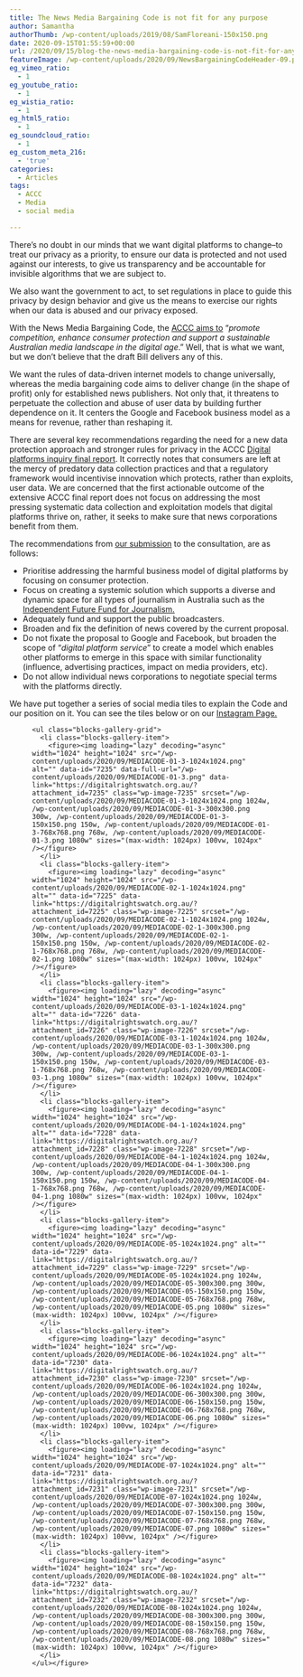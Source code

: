 ```yaml
---
title: The News Media Bargaining Code is not fit for any purpose
author: Samantha
authorThumb: /wp-content/uploads/2019/08/SamFloreani-150x150.png
date: 2020-09-15T01:55:59+00:00
url: /2020/09/15/blog-the-news-media-bargaining-code-is-not-fit-for-any-purpose/
featureImage: /wp-content/uploads/2020/09/NewsBargainingCodeHeader-09.png
eg_vimeo_ratio:
  - 1
eg_youtube_ratio:
  - 1
eg_wistia_ratio:
  - 1
eg_html5_ratio:
  - 1
eg_soundcloud_ratio:
  - 1
eg_custom_meta_216:
  - 'true'
categories:
  - Articles
tags:
  - ACCC
  - Media
  - social media

---
```

There’s no doubt in our minds that we want digital platforms to change–to treat our privacy as a priority, to ensure our data is protected and not used against our interests, to give us transparency and be accountable for invisible algorithms that we are subject to.

We also want the government to act, to set regulations in place to guide this privacy by design behavior and give us the means to exercise our rights when our data is abused and our privacy exposed.

With the News Media Bargaining Code, the [ACCC aims to][1] “_promote competition, enhance consumer protection and support a sustainable Australian media landscape in the digital age_.” Well, that is what we want, but we don’t believe that the draft Bill delivers any of this.

We want the rules of data-driven internet models to change universally, whereas the media bargaining code aims to deliver change (in the shape of profit) only for established news publishers. Not only that, it threatens to perpetuate the collection and abuse of user data by building further dependence on it. It centers the Google and Facebook business model as a means for revenue, rather than reshaping it.

There are several key recommendations regarding the need for a new data protection approach and stronger rules for privacy in the ACCC [Digital platforms inquiry final report][2]. It correctly notes that consumers are left at the mercy of predatory data collection practices and that a regulatory framework would incentivise innovation which protects, rather than exploits, user data. We are concerned that the first actionable outcome of the extensive ACCC final report does not focus on addressing the most pressing systematic data collection and exploitation models that digital platforms thrive on, rather, it seeks to make sure that news corporations benefit from them.

The recommendations from [our submission][3] to the consultation, are as follows:

  * Prioritise addressing the harmful business model of digital platforms by focusing on consumer protection.
  * Focus on creating a systemic solution which supports a diverse and dynamic space for all types of journalism in Australia such as the [Independent Future Fund for Journalism.][4]
  * Adequately fund and support the public broadcasters.
  * Broaden and fix the definition of news covered by the current proposal.
  * Do not fixate the proposal to Google and Facebook, but broaden the scope of “_digital platform service_” to create a model which enables other platforms to emerge in this space with similar functionality (influence, advertising practices, impact on media providers, etc).
  * Do not allow individual news corporations to negotiate special terms with the platforms directly.

We have put together a series of social media tiles to explain the Code and our position on it. You can see the tiles below or on our [Instagram Page.][5]

<div class="wp-block-group">
  <div class="wp-block-group__inner-container is-layout-flow wp-block-group-is-layout-flow">
    <figure class="wp-block-gallery columns-3 is-cropped wp-block-gallery-4 is-layout-flex wp-block-gallery-is-layout-flex">
    
    <ul class="blocks-gallery-grid">
      <li class="blocks-gallery-item">
        <figure><img loading="lazy" decoding="async" width="1024" height="1024" src="/wp-content/uploads/2020/09/MEDIACODE-01-3-1024x1024.png" alt="" data-id="7235" data-full-url="/wp-content/uploads/2020/09/MEDIACODE-01-3.png" data-link="https://digitalrightswatch.org.au/?attachment_id=7235" class="wp-image-7235" srcset="/wp-content/uploads/2020/09/MEDIACODE-01-3-1024x1024.png 1024w, /wp-content/uploads/2020/09/MEDIACODE-01-3-300x300.png 300w, /wp-content/uploads/2020/09/MEDIACODE-01-3-150x150.png 150w, /wp-content/uploads/2020/09/MEDIACODE-01-3-768x768.png 768w, /wp-content/uploads/2020/09/MEDIACODE-01-3.png 1080w" sizes="(max-width: 1024px) 100vw, 1024px" /></figure>
      </li>
      <li class="blocks-gallery-item">
        <figure><img loading="lazy" decoding="async" width="1024" height="1024" src="/wp-content/uploads/2020/09/MEDIACODE-02-1-1024x1024.png" alt="" data-id="7225" data-link="https://digitalrightswatch.org.au/?attachment_id=7225" class="wp-image-7225" srcset="/wp-content/uploads/2020/09/MEDIACODE-02-1-1024x1024.png 1024w, /wp-content/uploads/2020/09/MEDIACODE-02-1-300x300.png 300w, /wp-content/uploads/2020/09/MEDIACODE-02-1-150x150.png 150w, /wp-content/uploads/2020/09/MEDIACODE-02-1-768x768.png 768w, /wp-content/uploads/2020/09/MEDIACODE-02-1.png 1080w" sizes="(max-width: 1024px) 100vw, 1024px" /></figure>
      </li>
      <li class="blocks-gallery-item">
        <figure><img loading="lazy" decoding="async" width="1024" height="1024" src="/wp-content/uploads/2020/09/MEDIACODE-03-1-1024x1024.png" alt="" data-id="7226" data-link="https://digitalrightswatch.org.au/?attachment_id=7226" class="wp-image-7226" srcset="/wp-content/uploads/2020/09/MEDIACODE-03-1-1024x1024.png 1024w, /wp-content/uploads/2020/09/MEDIACODE-03-1-300x300.png 300w, /wp-content/uploads/2020/09/MEDIACODE-03-1-150x150.png 150w, /wp-content/uploads/2020/09/MEDIACODE-03-1-768x768.png 768w, /wp-content/uploads/2020/09/MEDIACODE-03-1.png 1080w" sizes="(max-width: 1024px) 100vw, 1024px" /></figure>
      </li>
      <li class="blocks-gallery-item">
        <figure><img loading="lazy" decoding="async" width="1024" height="1024" src="/wp-content/uploads/2020/09/MEDIACODE-04-1-1024x1024.png" alt="" data-id="7228" data-link="https://digitalrightswatch.org.au/?attachment_id=7228" class="wp-image-7228" srcset="/wp-content/uploads/2020/09/MEDIACODE-04-1-1024x1024.png 1024w, /wp-content/uploads/2020/09/MEDIACODE-04-1-300x300.png 300w, /wp-content/uploads/2020/09/MEDIACODE-04-1-150x150.png 150w, /wp-content/uploads/2020/09/MEDIACODE-04-1-768x768.png 768w, /wp-content/uploads/2020/09/MEDIACODE-04-1.png 1080w" sizes="(max-width: 1024px) 100vw, 1024px" /></figure>
      </li>
      <li class="blocks-gallery-item">
        <figure><img loading="lazy" decoding="async" width="1024" height="1024" src="/wp-content/uploads/2020/09/MEDIACODE-05-1024x1024.png" alt="" data-id="7229" data-link="https://digitalrightswatch.org.au/?attachment_id=7229" class="wp-image-7229" srcset="/wp-content/uploads/2020/09/MEDIACODE-05-1024x1024.png 1024w, /wp-content/uploads/2020/09/MEDIACODE-05-300x300.png 300w, /wp-content/uploads/2020/09/MEDIACODE-05-150x150.png 150w, /wp-content/uploads/2020/09/MEDIACODE-05-768x768.png 768w, /wp-content/uploads/2020/09/MEDIACODE-05.png 1080w" sizes="(max-width: 1024px) 100vw, 1024px" /></figure>
      </li>
      <li class="blocks-gallery-item">
        <figure><img loading="lazy" decoding="async" width="1024" height="1024" src="/wp-content/uploads/2020/09/MEDIACODE-06-1024x1024.png" alt="" data-id="7230" data-link="https://digitalrightswatch.org.au/?attachment_id=7230" class="wp-image-7230" srcset="/wp-content/uploads/2020/09/MEDIACODE-06-1024x1024.png 1024w, /wp-content/uploads/2020/09/MEDIACODE-06-300x300.png 300w, /wp-content/uploads/2020/09/MEDIACODE-06-150x150.png 150w, /wp-content/uploads/2020/09/MEDIACODE-06-768x768.png 768w, /wp-content/uploads/2020/09/MEDIACODE-06.png 1080w" sizes="(max-width: 1024px) 100vw, 1024px" /></figure>
      </li>
      <li class="blocks-gallery-item">
        <figure><img loading="lazy" decoding="async" width="1024" height="1024" src="/wp-content/uploads/2020/09/MEDIACODE-07-1024x1024.png" alt="" data-id="7231" data-link="https://digitalrightswatch.org.au/?attachment_id=7231" class="wp-image-7231" srcset="/wp-content/uploads/2020/09/MEDIACODE-07-1024x1024.png 1024w, /wp-content/uploads/2020/09/MEDIACODE-07-300x300.png 300w, /wp-content/uploads/2020/09/MEDIACODE-07-150x150.png 150w, /wp-content/uploads/2020/09/MEDIACODE-07-768x768.png 768w, /wp-content/uploads/2020/09/MEDIACODE-07.png 1080w" sizes="(max-width: 1024px) 100vw, 1024px" /></figure>
      </li>
      <li class="blocks-gallery-item">
        <figure><img loading="lazy" decoding="async" width="1024" height="1024" src="/wp-content/uploads/2020/09/MEDIACODE-08-1024x1024.png" alt="" data-id="7232" data-link="https://digitalrightswatch.org.au/?attachment_id=7232" class="wp-image-7232" srcset="/wp-content/uploads/2020/09/MEDIACODE-08-1024x1024.png 1024w, /wp-content/uploads/2020/09/MEDIACODE-08-300x300.png 300w, /wp-content/uploads/2020/09/MEDIACODE-08-150x150.png 150w, /wp-content/uploads/2020/09/MEDIACODE-08-768x768.png 768w, /wp-content/uploads/2020/09/MEDIACODE-08.png 1080w" sizes="(max-width: 1024px) 100vw, 1024px" /></figure>
      </li>
    </ul></figure>
  </div>
</div>

 [1]: https://www.accc.gov.au/focus-areas/digital-platforms/news-media-bargaining-code/draft-legislation
 [2]: https://www.accc.gov.au/publications/digital-platforms-inquiry-final-report
 [3]: https://digitalrightswatch.org.au/2020/09/02/submission-news-media-and-digital-platforms-mandatory-bargaining-code/
 [4]: https://www.accc.gov.au/system/files/Andrew%20Jaspan%20%28March%202019%29.pdf
 [5]: https://www.instagram.com/p/CE22Dckj3dY/